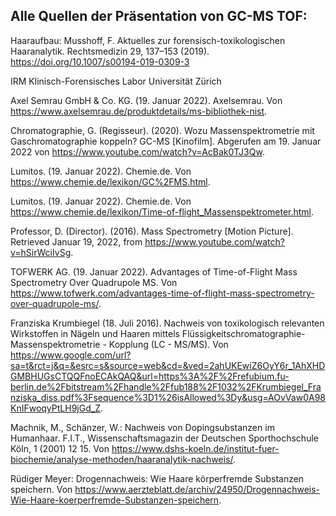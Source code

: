 ## Alle Quellen der Präsentation von GC-MS TOF:

Haaraufbau: Musshoff, F. Aktuelles zur forensisch-toxikologischen Haaranalytik. Rechtsmedizin 29, 137–153 (2019). https://doi.org/10.1007/s00194-019-0309-3 

IRM Klinisch-Forensisches Labor Universität Zürich

Axel Semrau GmbH & Co. KG. (19. Januar 2022). Axelsemrau. Von https://www.axelsemrau.de/produktdetails/ms-bibliothek-nist.

Chromatographie, G. (Regisseur). (2020). Wozu Massenspektrometrie mit Gaschromatographie koppeln? GC-MS [Kinofilm]. Abgerufen am 19. Januar 2022 von https://www.youtube.com/watch?v=AcBak0TJ3Qw.

Lumitos. (19. Januar 2022). Chemie.de. Von https://www.chemie.de/lexikon/GC%2FMS.html.

Lumitos. (19. Januar 2022). Chemie.de. Von https://www.chemie.de/lexikon/Time-of-flight_Massenspektrometer.html.

Professor, D. (Director). (2016). Mass Spectrometry [Motion Picture]. Retrieved Januar 19, 2022, from https://www.youtube.com/watch?v=hSirWciIvSg.

TOFWERK AG. (19. Januar 2022). Advantages of Time-of-Flight Mass Spectrometry Over Quadrupole MS. Von https://www.tofwerk.com/advantages-time-of-flight-mass-spectrometry-over-quadrupole-ms/.

Franziska Krumbiegel (18. Juli 2016). Nachweis von toxikologisch relevanten Wirkstoffen in Nägeln und Haaren mittels Flüssigkeitschromatographie-Massenspektrometrie - Kopplung (LC - MS/MS). Von https://www.google.com/url?sa=t&rct=j&q=&esrc=s&source=web&cd=&ved=2ahUKEwiZ6OyY6r_1AhXHDGMBHUGsCTQQFnoECAkQAQ&url=https%3A%2F%2Frefubium.fu-berlin.de%2Fbitstream%2Fhandle%2Ffub188%2F1032%2FKrumbiegel_Franziska_diss.pdf%3Fsequence%3D1%26isAllowed%3Dy&usg=AOvVaw0A98KnIFwoqyPtLH9jGd_Z. 


Machnik, M., Schänzer, W.: Nachweis von Dopingsubstanzen im Humanhaar. F.I.T., Wissenschaftsmagazin der Deutschen Sporthochschule Köln, 1 (2001) 12 15. Von https://www.dshs-koeln.de/institut-fuer-biochemie/analyse-methoden/haaranalytik-nachweis/.

Rüdiger Meyer: Drogennachweis: Wie Haare körperfremde Substanzen speichern. Von https://www.aerzteblatt.de/archiv/24950/Drogennachweis-Wie-Haare-koerperfremde-Substanzen-speichern.
